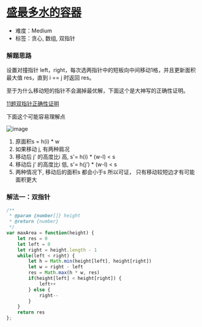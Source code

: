 # [盛最多水的容器](https://leetcode-cn.com/problems/container-with-most-water/)

- 难度：Medium
- 标签：贪心, 数组, 双指针

### 解题思路

设置对撞指针 left，right，每次选两指针中的短板向中间移动1格，并且更新面积最大值 res，直到 i == j 时返回 res。

至于为什么移动短的指针不会漏掉最优解，下面这个是大神写的正确性证明。

[11题双指针正确性证明](https://leetcode-cn.com/problems/container-with-most-water/solution/shuang-zhi-zhen-fa-zheng-que-xing-zheng-ming-by-r3/)


下面这个可能容易理解点

![image](https://raw.githubusercontent.com/zhl1232/javascript-algorithm/master/static/img/11-1.png)

1. 原面积s = h(i) * w
2. 如果移动 j, 有两种肩况
3. 移动后 j' 的高度比i 高, s'= h(i) * (w-l) < s
4. 移动后 j' 的高度比i 低, s'= h(j') * (w-l) < s
5. 两种情况下, 移动后的面积s 都会小于s
所以可证， 只有移动较短边才有可能面积更大

### 解法一：双指针

```js
/**
 * @param {number[]} height
 * @return {number}
 */
var maxArea = function(height) {
    let res = 0
    let left = 0
    let right = height.length - 1
    while(left < right) {
        let h = Math.min(height[left], height[right])
        let w = right - left
        res = Math.max(h * w, res)
        if(height[left] < height[right]) {
            left++
        } else {
            right--
        }
    }
    return res
};
```